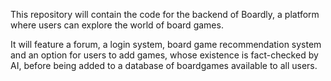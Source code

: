 This repository will contain the code for the backend of Boardly, a platform where users can explore the world of board games.

It will feature a forum, a login system, board game recommendation system and an option for users to add games, whose existence is fact-checked by AI, before being added to a database of boardgames available to all users.
